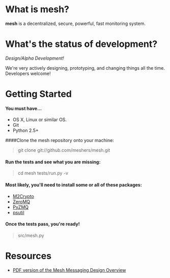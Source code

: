 # What is mesh?

**mesh** is a decentralized, secure, powerful, fast monitoring system.

# What's the status of development?

_Design/Alpha Development!_

We're very actively designing, prototyping, and changing things all the time.  Developers welcome!

# Getting Started

#### You must have...
* OS X, Linux or similar OS.
* Git
* Python 2.5+

####Clone the mesh repository onto your machine:

> git clone git://github.com/meshers/mesh.git

#### Run the tests and see what you are missing:

> cd mesh
> tests/run.py -v

#### Most likely, you'll need to install some or all of these packages:

* [M2Crypto](http://chandlerproject.org/bin/view/Projects/MeTooCrypto)
* [ZeroMQ](http://www.zeromq.org/)
* [PyZMQ](http://www.zeromq.org/bindings:python)
* [psutil](http://code.google.com/p/psutil/)

#### Once the tests pass, you're ready!

> src/mesh.py
# Resources
* [PDF version of the Mesh Messaging Design Overview](https://github.com/meshers/mesh/blob/master/docs/messaging-design-overview.pdf)
